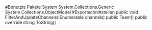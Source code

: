 #Benutzte Pakete
System
System.Collections.Generic
System.Collections.ObjectModel
#Exportschnittstellen
public void FilterAndUpdateChannels(IEnumerable<Channel> channels)
public Team()
public override string ToString()

